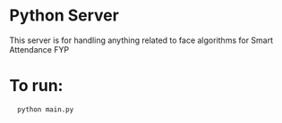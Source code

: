 # Python Server

This server is for handling anything related to face algorithms for Smart Attendance FYP

# To run:

```bash
  python main.py
```